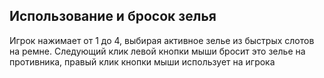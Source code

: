 ## Использование и бросок зелья

Игрок нажимает от 1 до 4, выбирая активное зелье из быстрых слотов на ремне. Следующий клик левой кнопки мыши бросит это зелье на противника, правый клик кнопки мыши использует на игрока